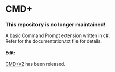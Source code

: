 <h1>CMD+</h1>

<h3 color: red>This repository is no longer maintained!</h3>

<p>A basic Command Prompt extension written in c#.<br>
Refer for the documentation.txt file for details.</p>

<h4>Edit:</h4>
<p><a href= "https://www.github.com/TheLegitSlickCoder/cmdplus-v2">CMD+V2</a> has been released.<br>

